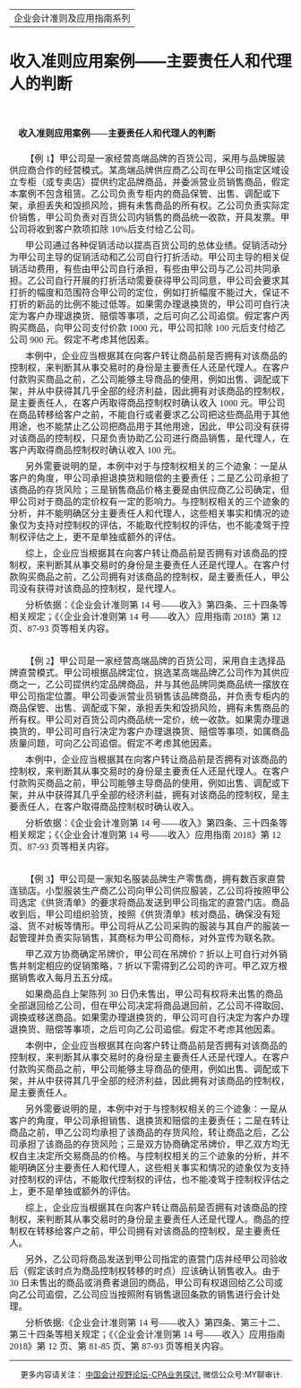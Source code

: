 ﻿<!DOCTYPE HTML PUBLIC "-//W3C//DTD HTML 4.0 Transitional//EN">
<HTML xmlns:o = "urn:schemas-microsoft-com:office:office"><HEAD><TITLE>收入准则应用案例——主要责任人和代理人的判断</TITLE>
<META content="text/html; charset=gb2312" http-equiv=Content-Type>
<META name=GENERATOR content="MSHTML 11.00.10570.1001"><LINK rel=stylesheet 
href="_template.css"></HEAD>
<BODY>
<DIV id=nsbanner>
<DIV id=bannerrow1>
<TABLE class=bannerparthead>
  <TBODY>
  <TR id=hdr>
    <TD class=runninghead noWrap>企业会计准则及应用指南系列</TD></TR></TBODY></TABLE></DIV>
<DIV id=titlerow>
<H1 class=dtH1>收入准则应用案例——主要责任人和代理人的判断 </H1></DIV></DIV>
<DIV id=nstext><BR>
<H1 
style="MARGIN: 17pt 0cm 16.5pt; LINE-HEIGHT: 150%; TEXT-INDENT: 12.05pt; mso-char-indent-count: 1.0"><A 
name=_Toc72425616><SPAN 
style="FONT-SIZE: 12pt; FONT-FAMILY: 宋体; LINE-HEIGHT: 150%; mso-ascii-font-family: Calibri; mso-ascii-theme-font: minor-latin; mso-fareast-theme-font: minor-fareast; mso-hansi-font-family: Calibri; mso-hansi-theme-font: minor-latin; mso-bidi-font-family: 黑体">收入准则应用案例——主要责任人和代理人的判断</SPAN></A><SPAN 
style="mso-bookmark: _Toc72425616"></SPAN><SPAN lang=EN-US 
style="FONT-SIZE: 12pt; LINE-HEIGHT: 150%; mso-bidi-font-family: 黑体"><o:p></o:p></SPAN></H1>
<P class=MsoBodyText 
style="MARGIN: 0cm 0cm 6pt; LINE-HEIGHT: 150%; TEXT-INDENT: 21.4pt; mso-char-indent-count: 2.0"><SPAN 
style="FONT-FAMILY: 宋体; LETTER-SPACING: 0.1pt; mso-ascii-theme-font: major-fareast; mso-fareast-theme-font: major-fareast; mso-hansi-theme-font: major-fareast"><FONT 
size=3>【例<SPAN lang=EN-US> 
1</SPAN>】甲公司是一家经营高端品牌的百货公司，采用与品牌服装供应商合作的经营模式。某高端品牌供应商乙公司在甲公司指定区域设立专柜（或专卖店）提供约定品牌商品，并委派营业员销售商品，假定本案例不包含租赁。乙公司负责专柜内的商品保管、出售、调配或下架，承担丢失和毁损风险，拥有未售商品的所有权。乙公司负责实际定价销售，甲公司负责对百货公司内销售的商品统一收款，开具发票。甲公司将收到客户款项扣除<SPAN 
lang=EN-US> 10%</SPAN>后支付给乙公司。<SPAN 
lang=EN-US><o:p></o:p></SPAN></FONT></SPAN></P>
<P class=MsoBodyText 
style="MARGIN: 0cm 0cm 6pt; LINE-HEIGHT: 150%; TEXT-INDENT: 21.4pt; mso-char-indent-count: 2.0"><SPAN 
style="FONT-FAMILY: 宋体; LETTER-SPACING: 0.1pt; mso-ascii-theme-font: major-fareast; mso-fareast-theme-font: major-fareast; mso-hansi-theme-font: major-fareast"><FONT 
size=3>甲公司通过各种促销活动以提高百货公司的总体业绩。促销活动分为甲公司主导的促销活动和乙公司自行打折活动。甲公司主导的相关促销活动费用，有些由甲公司自行承担，有些由甲公司与乙公司共同承担。乙公司自行开展的打折活动需要获得甲公司同意，甲公司会要求其打折的幅度和范围符合甲公司的定位，例如打折幅度不能过大，保证不打折的新品的比例不能过低等。如果需办理退换货的，甲公司可自行决定为客户办理退换货、赔偿等事项，之后可向乙公司追偿。假定客户丙购买商品，向甲公司支付价款<SPAN 
lang=EN-US> 1000 </SPAN>元，甲公司扣除<SPAN lang=EN-US> 100 </SPAN>元后支付给乙公司<SPAN 
lang=EN-US> 900 </SPAN>元。假定不考虑其他因素。<SPAN 
lang=EN-US><o:p></o:p></SPAN></FONT></SPAN></P>
<P class=MsoBodyText 
style="MARGIN: 0cm 0cm 6pt; LINE-HEIGHT: 150%; TEXT-INDENT: 21.4pt; mso-char-indent-count: 2.0"><SPAN 
style="FONT-FAMILY: 宋体; LETTER-SPACING: 0.1pt; mso-ascii-theme-font: major-fareast; mso-fareast-theme-font: major-fareast; mso-hansi-theme-font: major-fareast"><FONT 
size=3>本例中，企业应当根据其在向客户转让商品前是否拥有对该商品的控制权，来判断其从事交易时的身份是主要责任人还是代理人。在客户付款购买商品之前，乙公司能够主导商品的使用，例如出售、调配或下架，并从中获得其几乎全部的经济利益，因此拥有对该商品的控制权，是主要责任人，在客户丙取得商品控制权时确认收入<SPAN 
lang=EN-US> 1000 
</SPAN>元。甲公司在商品转移给客户之前，不能自行或者要求乙公司把这些商品用于其他用途，也不能禁止乙公司把商品用于其他用途，因此，甲公司没有获得对该商品的控制权，只是负责协助乙公司进行商品销售，是代理人，在客户丙取得商品控制权时确认收入<SPAN 
lang=EN-US> 100 </SPAN>元。<SPAN lang=EN-US><o:p></o:p></SPAN></FONT></SPAN></P>
<P class=MsoBodyText 
style="MARGIN: 0cm 0cm 6pt; LINE-HEIGHT: 150%; TEXT-INDENT: 21.4pt; mso-char-indent-count: 2.0"><SPAN 
style="FONT-FAMILY: 宋体; LETTER-SPACING: 0.1pt; mso-ascii-theme-font: major-fareast; mso-fareast-theme-font: major-fareast; mso-hansi-theme-font: major-fareast"><FONT 
size=3>另外需要说明的是，本例中对于与控制权相关的三个迹象：一是从客户的角度，甲公司承担退换货和赔偿的主要责任；二是乙公司承担了该商品的存货风险；三是销售商品价格主要是由供应商乙公司确定，但甲公司对于商品的定价权有一定的影响力。与控制权相关的三个迹象的分析，并不能明确区分主要责任人和代理人，这些相关事实和情况的迹象仅为支持对控制权的评估，不能取代控制权的评估，也不能凌驾于控制权评估之上，更不是单独或额外的评估。<SPAN 
lang=EN-US><o:p></o:p></SPAN></FONT></SPAN></P>
<P class=MsoBodyText 
style="MARGIN: 0cm 0cm 6pt; LINE-HEIGHT: 150%; TEXT-INDENT: 21.4pt; mso-char-indent-count: 2.0"><SPAN 
style="FONT-FAMILY: 宋体; LETTER-SPACING: 0.1pt; mso-ascii-theme-font: major-fareast; mso-fareast-theme-font: major-fareast; mso-hansi-theme-font: major-fareast"><FONT 
size=3>综上，企业应当根据其在向客户转让商品前是否拥有对该商品的控制权，来判断其从事交易时的身份是主要责任人还是代理人。在客户付款购买商品之前，乙公司拥有对该商品的控制权，是主要责任人，甲公司没有获得对该商品的控制权，是代理人。<SPAN 
lang=EN-US><o:p></o:p></SPAN></FONT></SPAN></P>
<P class=MsoBodyText 
style="MARGIN: 0cm 0cm 6pt; LINE-HEIGHT: 150%; TEXT-INDENT: 21.4pt; mso-char-indent-count: 2.0"><SPAN 
style="FONT-FAMILY: 宋体; LETTER-SPACING: 0.1pt; mso-ascii-theme-font: major-fareast; mso-fareast-theme-font: major-fareast; mso-hansi-theme-font: major-fareast"><FONT 
size=3>分析依据：《企业会计准则第<SPAN lang=EN-US> 14 
</SPAN>号——收入》第四条、三十四条等相关规定；《〈企业会计准则第<SPAN lang=EN-US> 14 </SPAN>号——收入〉应用指南<SPAN 
lang=EN-US> 2018</SPAN>》第<SPAN lang=EN-US> 12 </SPAN>页、<SPAN lang=EN-US>87-93 
</SPAN>页等相关内容。<SPAN lang=EN-US><o:p></o:p></SPAN></FONT></SPAN></P>
<P class=MsoBodyText 
style="MARGIN: 0cm 0cm 6pt; LINE-HEIGHT: 150%; TEXT-INDENT: 21.4pt; mso-char-indent-count: 2.0"><SPAN 
lang=EN-US 
style="FONT-FAMILY: 宋体; LETTER-SPACING: 0.1pt; mso-ascii-theme-font: major-fareast; mso-fareast-theme-font: major-fareast; mso-hansi-theme-font: major-fareast"><o:p><FONT 
size=3>&nbsp;</FONT></o:p></SPAN></P>
<P class=MsoBodyText 
style="MARGIN: 0cm 0cm 6pt; LINE-HEIGHT: 150%; TEXT-INDENT: 21.4pt; mso-char-indent-count: 2.0"><SPAN 
style="FONT-FAMILY: 宋体; LETTER-SPACING: 0.1pt; mso-ascii-theme-font: major-fareast; mso-fareast-theme-font: major-fareast; mso-hansi-theme-font: major-fareast"><FONT 
size=3>【例<SPAN lang=EN-US> 
2</SPAN>】甲公司是一家经营高端品牌的百货公司，采用自主选择品牌直营模式。甲公司根据品牌定位，挑选某高端品牌乙公司作为其供应商之一，乙公司提供约定品牌商品，并与其他品牌同类商品统一摆放在甲公司指定位置。甲公司委派营业员销售该品牌商品，并负责专柜内的商品保管、出售、调配或下架，承担丢失和毁损风险，拥有未售商品的所有权。甲公司对百货公司内商品统一定价，统一收款。如果需办理退换货的，甲公司可自行决定为客户办理退换货、赔偿等事项，如属商品质量问题，可向乙公司追偿。假定不考虑其他因素。<SPAN 
lang=EN-US><o:p></o:p></SPAN></FONT></SPAN></P>
<P class=MsoBodyText 
style="MARGIN: 0cm 0cm 6pt; LINE-HEIGHT: 150%; TEXT-INDENT: 21.4pt; mso-char-indent-count: 2.0"><SPAN 
style="FONT-FAMILY: 宋体; LETTER-SPACING: 0.1pt; mso-ascii-theme-font: major-fareast; mso-fareast-theme-font: major-fareast; mso-hansi-theme-font: major-fareast"><FONT 
size=3>本例中，企业应当根据其在向客户转让商品前是否拥有对该商品的控制权，来判断其从事交易时的身份是主要责任人还是代理人。在客户付款购买商品之前，甲公司能够主导商品的使用，例如出售、调配或下架，并从中获得其几乎全部的经济利益，拥有对该商品的控制权，是主要责任人，在客户取得商品控制权时确认收入。<SPAN 
lang=EN-US><o:p></o:p></SPAN></FONT></SPAN></P>
<P class=MsoBodyText 
style="MARGIN: 0cm 0cm 6pt; LINE-HEIGHT: 150%; TEXT-INDENT: 21.4pt; mso-char-indent-count: 2.0"><SPAN 
style="FONT-FAMILY: 宋体; LETTER-SPACING: 0.1pt; mso-ascii-theme-font: major-fareast; mso-fareast-theme-font: major-fareast; mso-hansi-theme-font: major-fareast"><FONT 
size=3>分析依据：《企业会计准则第<SPAN lang=EN-US> 14 
</SPAN>号——收入》第四条、三十四条等相关规定；《〈企业会计准则第<SPAN lang=EN-US> 14 </SPAN>号——收入〉应用指南<SPAN 
lang=EN-US> 2018</SPAN>》第<SPAN lang=EN-US> 12 </SPAN>页、<SPAN lang=EN-US>87-93 
</SPAN>页等相关内容。<SPAN lang=EN-US><o:p></o:p></SPAN></FONT></SPAN></P>
<P class=MsoBodyText 
style="MARGIN: 0cm 0cm 6pt; LINE-HEIGHT: 150%; TEXT-INDENT: 21.4pt; mso-char-indent-count: 2.0"><SPAN 
lang=EN-US 
style="FONT-FAMILY: 宋体; LETTER-SPACING: 0.1pt; mso-ascii-theme-font: major-fareast; mso-fareast-theme-font: major-fareast; mso-hansi-theme-font: major-fareast"><o:p><FONT 
size=3>&nbsp;</FONT></o:p></SPAN></P>
<P class=MsoBodyText 
style="MARGIN: 0cm 0cm 6pt; LINE-HEIGHT: 150%; TEXT-INDENT: 21.4pt; mso-char-indent-count: 2.0"><SPAN 
style="FONT-FAMILY: 宋体; LETTER-SPACING: 0.1pt; mso-ascii-theme-font: major-fareast; mso-fareast-theme-font: major-fareast; mso-hansi-theme-font: major-fareast"><FONT 
size=3>【例<SPAN lang=EN-US> 
3</SPAN>】甲公司是一家知名服装品牌生产零售商，拥有数百家直营连锁店。小型服装生产商乙公司向甲公司供应服装，乙公司将按照甲公司选定《供货清单》的要求将商品发送到甲公司指定的直营门店。商品收到后，甲公司组织验货，按照《供货清单》核对商品，确保没有短溢、货不对板等情形。甲公司将从乙公司采购的服装与其自产的服装一起管理并负责实际销售，其商标为甲公司商标，对外宣传为联名款。<SPAN 
lang=EN-US><o:p></o:p></SPAN></FONT></SPAN></P>
<P class=MsoBodyText 
style="MARGIN: 0cm 0cm 6pt; LINE-HEIGHT: 150%; TEXT-INDENT: 21.4pt; mso-char-indent-count: 2.0"><SPAN 
style="FONT-FAMILY: 宋体; LETTER-SPACING: 0.1pt; mso-ascii-theme-font: major-fareast; mso-fareast-theme-font: major-fareast; mso-hansi-theme-font: major-fareast"><FONT 
size=3>甲乙双方协商确定吊牌价，甲公司在吊牌价<SPAN lang=EN-US> 7 </SPAN>折以上可自行对外销售并制定相应的促销策略，<SPAN 
lang=EN-US>7 </SPAN>折以下需得到乙公司的许可。甲乙双方根据销售收入每月五五分成。<SPAN 
lang=EN-US><o:p></o:p></SPAN></FONT></SPAN></P>
<P class=MsoBodyText 
style="MARGIN: 0cm 0cm 6pt; LINE-HEIGHT: 150%; TEXT-INDENT: 21.4pt; mso-char-indent-count: 2.0"><SPAN 
style="FONT-FAMILY: 宋体; LETTER-SPACING: 0.1pt; mso-ascii-theme-font: major-fareast; mso-fareast-theme-font: major-fareast; mso-hansi-theme-font: major-fareast"><FONT 
size=3>如果商品自上架陈列<SPAN lang=EN-US> 30 
</SPAN>日仍未售出，甲公司有权将未出售的商品全部退回给乙公司，但在甲公司决定将商品退回前，乙公司不得取回、调换或移送商品。如果需办理退换货的，甲公司可自行决定为客户办理退换货、赔偿等事项，之后可向乙公司追偿。假定不考虑其他因素。<SPAN 
lang=EN-US><o:p></o:p></SPAN></FONT></SPAN></P>
<P class=MsoBodyText 
style="MARGIN: 0cm 0cm 6pt; LINE-HEIGHT: 150%; TEXT-INDENT: 21.4pt; mso-char-indent-count: 2.0"><SPAN 
style="FONT-FAMILY: 宋体; LETTER-SPACING: 0.1pt; mso-ascii-theme-font: major-fareast; mso-fareast-theme-font: major-fareast; mso-hansi-theme-font: major-fareast"><FONT 
size=3>本例中，企业应当根据其在向客户转让商品前是否拥有对该商品的控制权，来判断其从事交易时的身份是主要责任人还是代理人。在客户付款购买商品之前，甲公司能够主导商品的使用，例如出售、调配或下架，并从中获得其几乎全部的经济利益，因此拥有对该商品的控制权，是主要责任人。<SPAN 
lang=EN-US><o:p></o:p></SPAN></FONT></SPAN></P>
<P class=MsoBodyText 
style="MARGIN: 0cm 0cm 6pt; LINE-HEIGHT: 150%; TEXT-INDENT: 21.4pt; mso-char-indent-count: 2.0"><SPAN 
style="FONT-FAMILY: 宋体; LETTER-SPACING: 0.1pt; mso-ascii-theme-font: major-fareast; mso-fareast-theme-font: major-fareast; mso-hansi-theme-font: major-fareast"><FONT 
size=3>另外需要说明的是，本例中对于与控制权相关的三个迹象：一是从客户的角度，甲公司承担销售、退换货和赔偿的主要责任；二是在转让商品之前，甲乙公司均承担了该商品的存货风险，转让商品之后，乙公司承担了该商品的存货风险；三是双方协商确定吊牌价，甲乙双方均无权自主决定所交易商品的价格。与控制权相关的三个迹象的分析，并不能明确区分主要责任人和代理人，这些相关事实和情况的迹象仅为支持对控制权的评估，不能取代控制权的评估，也不能凌驾于控制权评估之上，更不是单独或额外的评估。<SPAN 
lang=EN-US><o:p></o:p></SPAN></FONT></SPAN></P>
<P class=MsoBodyText 
style="MARGIN: 0cm 0cm 6pt; LINE-HEIGHT: 150%; TEXT-INDENT: 21.4pt; mso-char-indent-count: 2.0"><SPAN 
style="FONT-FAMILY: 宋体; LETTER-SPACING: 0.1pt; mso-ascii-theme-font: major-fareast; mso-fareast-theme-font: major-fareast; mso-hansi-theme-font: major-fareast"><FONT 
size=3>综上，企业应当根据其在向客户转让商品前是否拥有对该商品的控制权，来判断其从事交易时的身份是主要责任人还是代理人。商品的控制权在转移给客户之前，甲公司拥有对该商品的控制权，是主要责任人。<SPAN 
lang=EN-US><o:p></o:p></SPAN></FONT></SPAN></P>
<P class=MsoBodyText 
style="MARGIN: 0cm 0cm 6pt; LINE-HEIGHT: 150%; TEXT-INDENT: 21.4pt; mso-char-indent-count: 2.0"><SPAN 
style="FONT-FAMILY: 宋体; LETTER-SPACING: 0.1pt; mso-ascii-theme-font: major-fareast; mso-fareast-theme-font: major-fareast; mso-hansi-theme-font: major-fareast"><FONT 
size=3>另外，乙公司将商品发送到甲公司指定的直营门店并经甲公司验收后（假定该时点为商品控制权转移的时点）应该确认销售收入。由于<SPAN 
lang=EN-US> 30 
</SPAN>日未售出的商品或消费者退回的商品，甲公司有权退回给乙公司或向乙公司追偿，乙公司应当按照附有销售退回条款的销售进行会计处理。<SPAN 
lang=EN-US><o:p></o:p></SPAN></FONT></SPAN></P>
<P class=MsoBodyText 
style="MARGIN: 0cm 0cm 6pt; LINE-HEIGHT: 150%; TEXT-INDENT: 21.4pt; mso-char-indent-count: 2.0"><SPAN 
style="FONT-FAMILY: 宋体; LETTER-SPACING: 0.1pt; mso-ascii-theme-font: major-fareast; mso-fareast-theme-font: major-fareast; mso-hansi-theme-font: major-fareast"><FONT 
size=3>分析依据<SPAN lang=EN-US>:</SPAN>《企业会计准则第<SPAN lang=EN-US> 14 
</SPAN>号——收入》第四条、第三十二、第三十四条等相关规定；《〈企业会计准则第<SPAN lang=EN-US> 14 
</SPAN>号——收入〉应用指南<SPAN lang=EN-US> 2018</SPAN>》第<SPAN lang=EN-US> 12 
</SPAN>页、第<SPAN lang=EN-US> 81-85 </SPAN>页、第<SPAN lang=EN-US> 87-93 
</SPAN>页等相关内容。</FONT><SPAN lang=EN-US><o:p></o:p></SPAN></SPAN></P>
<P>
<HR>

<P></P></DIV>
<DIV class=footer>
<P>&nbsp;&nbsp;&nbsp;&nbsp;&nbsp;更多内容请关注： <A 
href="https://bbs.esnai.com/thread-5354530-1-3.html" 
target=_blank>中国会计视野论坛-CPA业务探讨.</A> 微信公众号:MY聊审计.</P></DIV></BODY></HTML>
